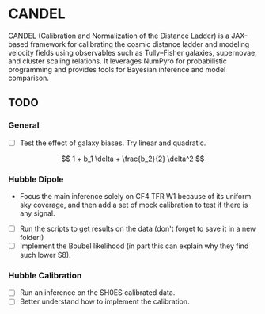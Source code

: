 # CANDEL

CANDEL (Calibration and Normalization of the Distance Ladder) is a JAX-based framework for calibrating the cosmic distance ladder and modeling velocity fields using observables such as Tully–Fisher galaxies, supernovae, and cluster scaling relations. It leverages NumPyro for probabilistic programming and provides tools for Bayesian inference and model comparison.


## TODO

### General
- [ ] Test the effect of galaxy biases. Try linear and quadratic.

$$
1 + b_1 \delta + \frac{b_2}{2} \delta^2
$$


### Hubble Dipole
- Focus the main inference solely on CF4 TFR W1 because of its uniform sky coverage, and then add a set of mock calibration to test if there is any signal.

- [ ] Run the scripts to get results on the data (don't forget to save it in a new folder!)
- [ ] Implement the Boubel likelihood (in part this can explain why they find such lower S8).

### Hubble Calibration
- [ ] Run an inference on the SH0ES calibrated data.
- [ ] Better understand how to implement the calibration.
